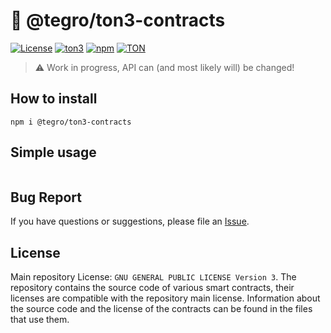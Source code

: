 # 💎 @tegro/ton3-contracts
[![License](https://img.shields.io/badge/license-GPL-brightgreen)](https://www.gnu.org/licenses/gpl-3.0.txt)
[![ton3](https://img.shields.io/badge/for%20use%20with-ton3-brightgreen)](https://github.com/tonstack/ton3-core)
[![npm](https://img.shields.io/npm/v/@tegro/ton3-contracts.svg)](https://npmjs.com/package/@tegro/ton3-contracts)
[![TON](https://img.shields.io/badge/based%20on-The%20Open%20Network-blue)](https://ton.org/)

> :warning: Work in progress, API can (and most likely will) be changed!

## How to install

```
npm i @tegro/ton3-contracts
```

## Simple usage

```typescript

```

## Bug Report
If you have questions or suggestions, please file an [Issue](https://github.com/TegroTON/.github/issues/new/choose).

## License

Main repository License: `GNU GENERAL PUBLIC LICENSE Version 3`. The repository contains the source code of various smart contracts, their licenses are compatible with the repository main license. Information about the source code and the license of the contracts can be found in the files that use them.
